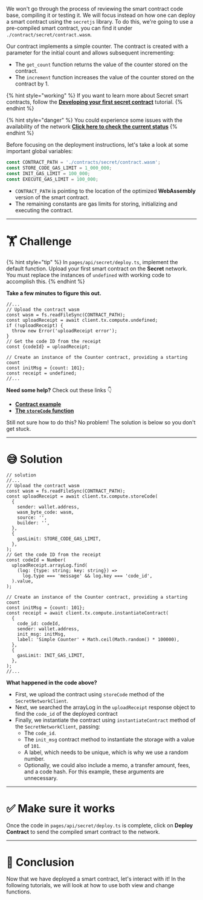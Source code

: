 We won't go through the process of reviewing the smart contract code base, compiling it or testing it. We will focus instead on how one can deploy a smart contract using the `secretjs` library. To do this, we're going to use a pre-compiled smart contract, you can find it under `./contract/secret/contract.wasm`.

Our contract implements a simple counter. The contract is created with a parameter for the initial count and allows subsequent incrementing:

- The `get_count` function returns the value of the counter stored on the contract.
- The `increment` function increases the value of the counter stored on the contract by 1.

{% hint style="working" %}
If you want to learn more about Secret smart contracts, follow the [**Developing your first secret contract**](https://learn.figment.io/tutorials/creating-a-secret-contract-from-scratch) tutorial.
{% endhint %}

{% hint style="danger" %}
You could experience some issues with the availability of the network [**Click here to check the current status**](https://secretnodes.com/pulsar)
{% endhint %}

Before focusing on the deployment instructions, let's take a look at some important global variables:

```typescript
const CONTRACT_PATH = './contracts/secret/contract.wasm';
const STORE_CODE_GAS_LIMIT = 1_000_000;
const INIT_GAS_LIMIT = 100_000;
const EXECUTE_GAS_LIMIT = 100_000;
```

- `CONTRACT_PATH` is pointing to the location of the optimized **WebAssembly** version of the smart contract.
- The remaining constants are gas limits for storing, initializing and executing the contract.

---

# 🏋️ Challenge

{% hint style="tip" %}
In `pages/api/secret/deploy.ts`, implement the default function. Upload your first smart contract on the **Secret** network. You must replace the instances of `undefined` with working code to accomplish this.
{% endhint %}

**Take a few minutes to figure this out.**

```tsx
//...
// Upload the contract wasm
const wasm = fs.readFileSync(CONTRACT_PATH);
const uploadReceipt = await client.tx.compute.undefined;
if (!uploadReceipt) {
  throw new Error('uploadReceipt error');
}
// Get the code ID from the receipt
const {codeId} = uploadReceipt;

// Create an instance of the Counter contract, providing a starting count
const initMsg = {count: 101};
const receipt = undefined;
//...
```

**Need some help?** Check out these links 👇

- [**Contract example**](https://github.com/scrtlabs/SecretJS-Templates/blob/master/5_contracts)
- [**The `storeCode` function**](https://github.com/scrtlabs/secret.js#secretjstxcomputestorecode)

Still not sure how to do this? No problem! The solution is below so you don't get stuck.

---

# 😅 Solution

```tsx
// solution
//...
// Upload the contract wasm
const wasm = fs.readFileSync(CONTRACT_PATH);
const uploadReceipt = await client.tx.compute.storeCode(
  {
    sender: wallet.address,
    wasm_byte_code: wasm,
    source: '',
    builder: '',
  },
  {
    gasLimit: STORE_CODE_GAS_LIMIT,
  },
);
// Get the code ID from the receipt
const codeId = Number(
  uploadReceipt.arrayLog.find(
    (log: {type: string; key: string}) =>
      log.type === 'message' && log.key === 'code_id',
  ).value,
);

// Create an instance of the Counter contract, providing a starting count
const initMsg = {count: 101};
const receipt = await client.tx.compute.instantiateContract(
  {
    code_id: codeId,
    sender: wallet.address,
    init_msg: initMsg,
    label: 'Simple Counter' + Math.ceil(Math.random() * 100000),
  },
  {
    gasLimit: INIT_GAS_LIMIT,
  },
);
//...
```

**What happened in the code above?**

- First, we upload the contract using `storeCode` method of the `SecretNetworkClient`.
- Next, we searched the arrayLog in the `uploadReceipt` response object to find the `code_id` of the deployed contract
- Finally, we instantiate the contract using `instantiateContract` method of the `SecretNetworkClient`, passing:
  - The `code_id`.
  - The `init_msg` contract method to instantiate the storage with a value of `101`.
  - A label, which needs to be unique, which is why we use a random number.
  - Optionally, we could also include a memo, a transfer amount, fees, and a code hash. For this example, these arguments are unnecessary.

---

# ✅ Make sure it works

Once the code in `pages/api/secret/deploy.ts` is complete, click on **Deploy Contract** to send the compiled smart contract to the network.

---

# 🏁 Conclusion

Now that we have deployed a smart contract, let's interact with it! In the following tutorials, we will look at how to use both view and change functions.
